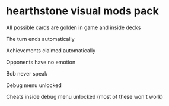 # hearthstone visual mods pack



All possible cards are golden in game and inside decks

The turn ends automatically

Achievements claimed automatically

Opponents have no emotion

Bob never speak

Debug menu unlocked

Cheats inside debug menu unlocked (most of these won't work)
